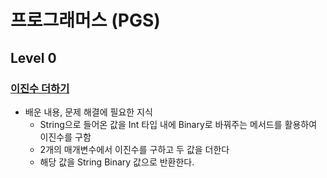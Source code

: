 # 프로그래머스 (PGS)

## Level 0

### [이진수 더하기](be5db07)
- 배운 내용, 문제 해결에 필요한 지식
	- String으로 들어온 값을 Int 타입 내에 Binary로 바꿔주는 메서드를 활용하여 이진수를 구함
	- 2개의 매개변수에서 이진수를 구하고 두 값을 더한다
	- 해당 값을 String Binary 값으로 반환한다.